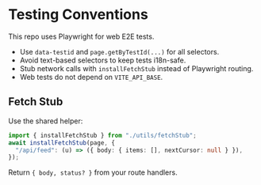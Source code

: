 # Testing Conventions

This repo uses Playwright for web E2E tests.

- Use `data-testid` and `page.getByTestId(...)` for all selectors.
- Avoid text-based selectors to keep tests i18n-safe.
- Stub network calls with `installFetchStub` instead of Playwright routing.
- Web tests do not depend on `VITE_API_BASE`.

## Fetch Stub

Use the shared helper:

```ts
import { installFetchStub } from "./utils/fetchStub";
await installFetchStub(page, {
  "/api/feed": (u) => ({ body: { items: [], nextCursor: null } }),
});
```

Return `{ body, status? }` from your route handlers.
